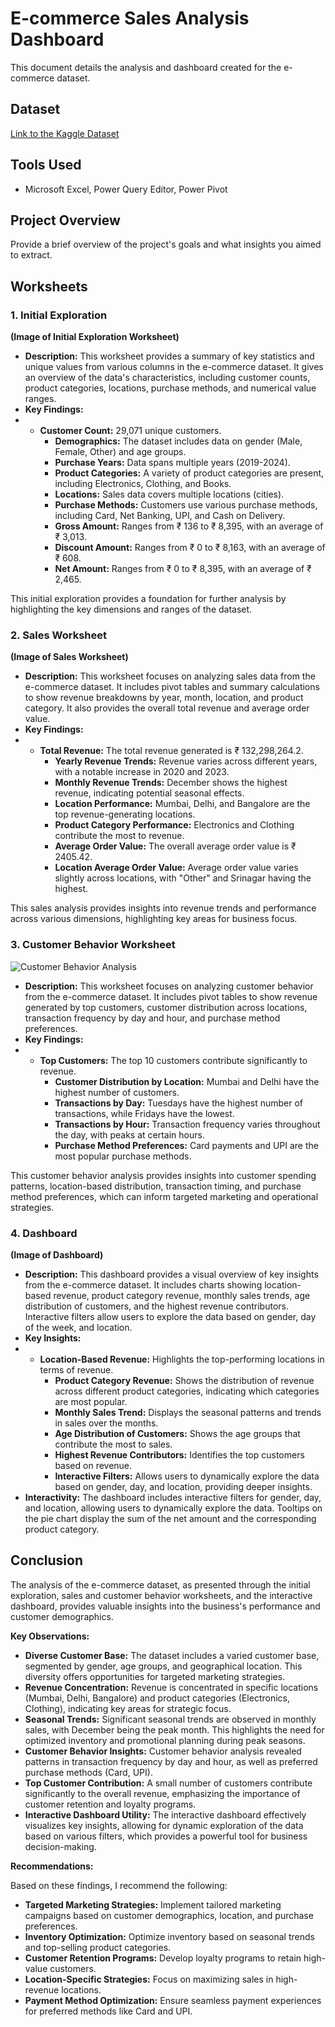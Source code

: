 # E-commerce Sales Analysis Dashboard

This document details the analysis and dashboard created for the e-commerce dataset.

## Dataset

[Link to the Kaggle Dataset](https://www.kaggle.com/datasets/shrishtimanja/ecommerce-dataset-for-data-analysis)

## Tools Used

* Microsoft Excel, Power Query Editor, Power Pivot

## Project Overview

Provide a brief overview of the project's goals and what insights you aimed to extract.

## Worksheets

### 1. Initial Exploration

**(Image of Initial Exploration Worksheet)**

* **Description:** This worksheet provides a summary of key statistics and unique values from various columns in the e-commerce dataset. It gives an overview of the data's characteristics, including customer counts, product categories, locations, purchase methods, and numerical value ranges.
* **Key Findings:**
* * **Customer Count:** 29,071 unique customers.
    * **Demographics:** The dataset includes data on gender (Male, Female, Other) and age groups.
    * **Purchase Years:** Data spans multiple years (2019-2024).
    * **Product Categories:** A variety of product categories are present, including Electronics, Clothing, and Books.
    * **Locations:** Sales data covers multiple locations (cities).
    * **Purchase Methods:** Customers use various purchase methods, including Card, Net Banking, UPI, and Cash on Delivery.
    * **Gross Amount:** Ranges from ₹ 136 to ₹ 8,395, with an average of ₹ 3,013.
    * **Discount Amount:** Ranges from ₹ 0 to ₹ 8,163, with an average of ₹ 608.
    * **Net Amount:** Ranges from ₹ 0 to ₹ 8,395, with an average of ₹ 2,465.
  
This initial exploration provides a foundation for further analysis by highlighting the key dimensions and ranges of the dataset.
### 2. Sales Worksheet

**(Image of Sales Worksheet)**

* **Description:** This worksheet focuses on analyzing sales data from the e-commerce dataset. It includes pivot tables and summary calculations to show revenue breakdowns by year, month, location, and product category. It also provides the overall total revenue and average order value.
* **Key Findings:**
* * **Total Revenue:** The total revenue generated is ₹ 132,298,264.2.
    * **Yearly Revenue Trends:** Revenue varies across different years, with a notable increase in 2020 and 2023.
    * **Monthly Revenue Trends:** December shows the highest revenue, indicating potential seasonal effects.
    * **Location Performance:** Mumbai, Delhi, and Bangalore are the top revenue-generating locations.
    * **Product Category Performance:** Electronics and Clothing contribute the most to revenue.
    * **Average Order Value:** The overall average order value is ₹ 2405.42.
    * **Location Average Order Value:** Average order value varies slightly across locations, with "Other" and Srinagar having the highest.

This sales analysis provides insights into revenue trends and performance across various dimensions, highlighting key areas for business focus.
### 3. Customer Behavior Worksheet

![Customer Behavior Analysis](images/your-image-name.png)

* **Description:** This worksheet focuses on analyzing customer behavior from the e-commerce dataset. It includes pivot tables to show revenue generated by top customers, customer distribution across locations, transaction frequency by day and hour, and purchase method preferences.
* **Key Findings:**
* * **Top Customers:** The top 10 customers contribute significantly to revenue.
    * **Customer Distribution by Location:** Mumbai and Delhi have the highest number of customers.
    * **Transactions by Day:** Tuesdays have the highest number of transactions, while Fridays have the lowest.
    * **Transactions by Hour:** Transaction frequency varies throughout the day, with peaks at certain hours.
    * **Purchase Method Preferences:** Card payments and UPI are the most popular purchase methods.

This customer behavior analysis provides insights into customer spending patterns, location-based distribution, transaction timing, and purchase method preferences, which can inform targeted marketing and operational strategies.
### 4. Dashboard

**(Image of Dashboard)**

* **Description:** This dashboard provides a visual overview of key insights from the e-commerce dataset. It includes charts showing location-based revenue, product category revenue, monthly sales trends, age distribution of customers, and the highest revenue contributors. Interactive filters allow users to explore the data based on gender, day of the week, and location.
* **Key Insights:**
* * **Location-Based Revenue:** Highlights the top-performing locations in terms of revenue.
    * **Product Category Revenue:** Shows the distribution of revenue across different product categories, indicating which categories are most popular.
    * **Monthly Sales Trend:** Displays the seasonal patterns and trends in sales over the months.
    * **Age Distribution of Customers:** Shows the age groups that contribute the most to sales.
    * **Highest Revenue Contributors:** Identifies the top customers based on revenue.
    * **Interactive Filters:** Allows users to dynamically explore the data based on gender, day, and location, providing deeper insights.
* **Interactivity:** The dashboard includes interactive filters for gender, day, and location, allowing users to dynamically explore the data. Tooltips on the pie chart display the sum of the net amount and the corresponding product category.

## Conclusion

The analysis of the e-commerce dataset, as presented through the initial exploration, sales and customer behavior worksheets, and the interactive dashboard, provides valuable insights into the business's performance and customer demographics.

**Key Observations:**

* **Diverse Customer Base:** The dataset includes a varied customer base, segmented by gender, age groups, and geographical location. This diversity offers opportunities for targeted marketing strategies.
* **Revenue Concentration:** Revenue is concentrated in specific locations (Mumbai, Delhi, Bangalore) and product categories (Electronics, Clothing), indicating key areas for strategic focus.
* **Seasonal Trends:** Significant seasonal trends are observed in monthly sales, with December being the peak month. This highlights the need for optimized inventory and promotional planning during peak seasons.
* **Customer Behavior Insights:** Customer behavior analysis revealed patterns in transaction frequency by day and hour, as well as preferred purchase methods (Card, UPI).
* **Top Customer Contribution:** A small number of customers contribute significantly to the overall revenue, emphasizing the importance of customer retention and loyalty programs.
* **Interactive Dashboard Utility:** The interactive dashboard effectively visualizes key insights, allowing for dynamic exploration of the data based on various filters, which provides a powerful tool for business decision-making.

**Recommendations:**

Based on these findings, I recommend the following:

* **Targeted Marketing Strategies:** Implement tailored marketing campaigns based on customer demographics, location, and purchase preferences.
* **Inventory Optimization:** Optimize inventory based on seasonal trends and top-selling product categories.
* **Customer Retention Programs:** Develop loyalty programs to retain high-value customers.
* **Location-Specific Strategies:** Focus on maximizing sales in high-revenue locations.
* **Payment Method Optimization:** Ensure seamless payment experiences for preferred methods like Card and UPI.
